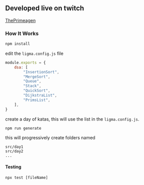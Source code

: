 ## Developed live on twitch
[ThePrimeagen](https://twitch.tv/ThePrimeagen)

### How It Works
```bash
npm install
```

edit the `ligma.config.js` file
```javascript
module.exports = {
    dsa: [
        "InsertionSort",
        "MergeSort",
        "Queue",
        "Stack",
        "QuickSort",
        "DijkstraList",
        "PrimsList",
    ],
}
```

create a day of katas, this will use the list in the `ligma.config.js`.
```bash
npm run generate
```

this will progressively create folders named

```
src/day1
src/day2
...
```

#### Testing
```
npx test [fileName]
```
